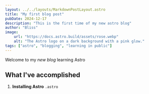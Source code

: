 ```yaml
---
layout: ../../layouts/MarkdownPostLayout.astro
title: "My first blog post"
pubDate: 2024-12-17
description: "This is the first time of my new astro blog"
author: "Bliss"
image:
    url: "https://docs.astro.build/assets/rose.webp"
    alt: "The Astro logo on a dark background with a pink glow."
tags: ["astro", "blogging", "learning in public"]
---
```


Welcome to my _new blog_ learning Astro

## What I've accomplished

1. **Installing Astro** `.astro`

